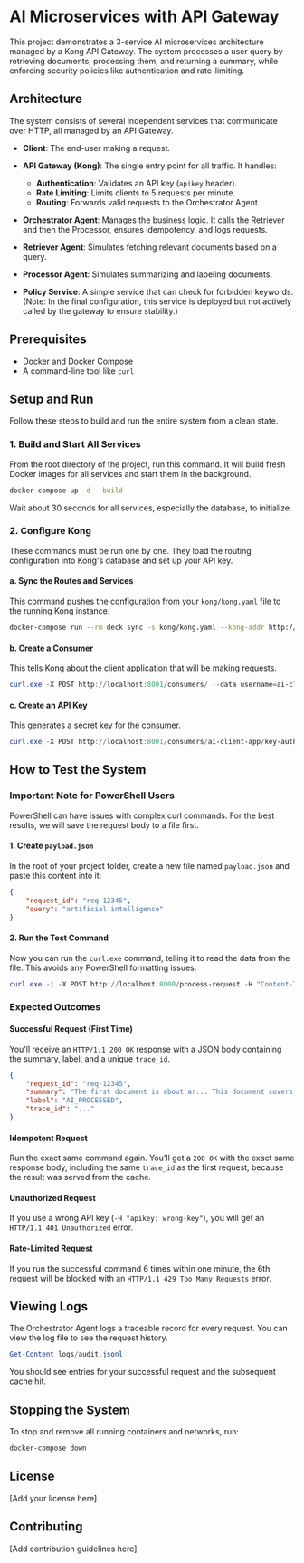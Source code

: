 # AI Microservices with API Gateway

This project demonstrates a 3-service AI microservices architecture managed by a Kong API Gateway. The system processes a user query by retrieving documents, processing them, and returning a summary, while enforcing security policies like authentication and rate-limiting.

## Architecture

The system consists of several independent services that communicate over HTTP, all managed by an API Gateway.

- **Client**: The end-user making a request.

- **API Gateway (Kong)**: The single entry point for all traffic. It handles:
  - **Authentication**: Validates an API key (`apikey` header).
  - **Rate Limiting**: Limits clients to 5 requests per minute.
  - **Routing**: Forwards valid requests to the Orchestrator Agent.

- **Orchestrator Agent**: Manages the business logic. It calls the Retriever and then the Processor, ensures idempotency, and logs requests.

- **Retriever Agent**: Simulates fetching relevant documents based on a query.

- **Processor Agent**: Simulates summarizing and labeling documents.

- **Policy Service**: A simple service that can check for forbidden keywords. (Note: In the final configuration, this service is deployed but not actively called by the gateway to ensure stability.)

## Prerequisites

- Docker and Docker Compose
- A command-line tool like `curl`

## Setup and Run

Follow these steps to build and run the entire system from a clean state.

### 1. Build and Start All Services

From the root directory of the project, run this command. It will build fresh Docker images for all services and start them in the background.

```bash
docker-compose up -d --build
```

Wait about 30 seconds for all services, especially the database, to initialize.

### 2. Configure Kong

These commands must be run one by one. They load the routing configuration into Kong's database and set up your API key.

#### a. Sync the Routes and Services

This command pushes the configuration from your `kong/kong.yaml` file to the running Kong instance.

```bash
docker-compose run --rm deck sync -s kong/kong.yaml --kong-addr http://kong:8001
```

#### b. Create a Consumer

This tells Kong about the client application that will be making requests.

```powershell
curl.exe -X POST http://localhost:8001/consumers/ --data username=ai-client-app
```

#### c. Create an API Key

This generates a secret key for the consumer.

```powershell
curl.exe -X POST http://localhost:8001/consumers/ai-client-app/key-auth/ --data key=super-secret-key
```

## How to Test the System

### Important Note for PowerShell Users

PowerShell can have issues with complex curl commands. For the best results, we will save the request body to a file first.

#### 1. Create `payload.json`

In the root of your project folder, create a new file named `payload.json` and paste this content into it:

```json
{
    "request_id": "req-12345",
    "query": "artificial intelligence"
}
```

#### 2. Run the Test Command

Now you can run the `curl.exe` command, telling it to read the data from the file. This avoids any PowerShell formatting issues.

```powershell
curl.exe -i -X POST http://localhost:8000/process-request -H "Content-Type: application/json" -H "apikey: super-secret-key" --data '@payload.json'
```

### Expected Outcomes

#### Successful Request (First Time)

You'll receive an `HTTP/1.1 200 OK` response with a JSON body containing the summary, label, and a unique `trace_id`.

```json
{
    "request_id": "req-12345",
    "summary": "The first document is about ar... This document covers advanced ... Exploring the ethics of artif...",
    "label": "AI_PROCESSED",
    "trace_id": "..."
}
```

#### Idempotent Request

Run the exact same command again. You'll get a `200 OK` with the exact same response body, including the same `trace_id` as the first request, because the result was served from the cache.

#### Unauthorized Request

If you use a wrong API key (`-H "apikey: wrong-key"`), you will get an `HTTP/1.1 401 Unauthorized` error.

#### Rate-Limited Request

If you run the successful command 6 times within one minute, the 6th request will be blocked with an `HTTP/1.1 429 Too Many Requests` error.

## Viewing Logs

The Orchestrator Agent logs a traceable record for every request. You can view the log file to see the request history.

```powershell
Get-Content logs/audit.jsonl
```

You should see entries for your successful request and the subsequent cache hit.

## Stopping the System

To stop and remove all running containers and networks, run:

```bash
docker-compose down
```

## License

[Add your license here]

## Contributing

[Add contribution guidelines here]